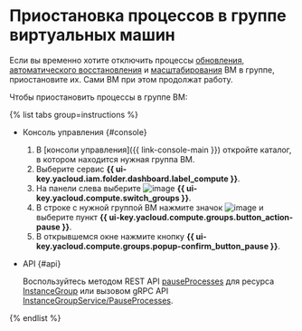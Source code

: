 # Приостановка процессов в группе виртуальных машин

Если вы временно хотите отключить процессы [обновления](../../concepts/instance-groups/deploy/), [автоматического восстановления](../../concepts/instance-groups/autohealing.md) и [масштабирования](../../concepts/instance-groups/policies/scale-policy.md) ВМ в группе, приостановите их. Сами ВМ при этом продолжат работу.

Чтобы приостановить процессы в группе ВМ:
 
{% list tabs group=instructions %}

- Консоль управления {#console}

  1. В [консоли управления]({{ link-console-main }}) откройте каталог, в котором находится нужная группа ВМ.
  1. Выберите сервис **{{ ui-key.yacloud.iam.folder.dashboard.label_compute }}**.
  1. На панели слева выберите ![image](../../../_assets/console-icons/layers-3-diagonal.svg) **{{ ui-key.yacloud.compute.switch_groups }}**.
  1. В строке с нужной группой ВМ нажмите значок ![image](../../../_assets/console-icons/ellipsis.svg) и выберите пункт **{{ ui-key.yacloud.compute.groups.button_action-pause }}**.
  1. В открывшемся окне нажмите кнопку **{{ ui-key.yacloud.compute.groups.popup-confirm_button_pause }}**.

- API {#api}

  Воспользуйтесь методом REST API [pauseProcesses](../../instancegroup/api-ref/InstanceGroup/pauseProcesses.md) для ресурса [InstanceGroup](../../instancegroup/api-ref/InstanceGroup/index.md) или вызовом gRPC API [InstanceGroupService/PauseProcesses](../../instancegroup/api-ref/grpc/InstanceGroup/pauseProcesses.md).

{% endlist %}